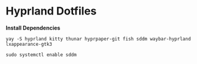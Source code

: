 # Hyprland Dotfiles

**Install Dependencies**

`yay -S hyprland kitty thunar hyprpaper-git fish sddm waybar-hyprland lxappearance-gtk3`

`sudo systemctl enable sddm`
